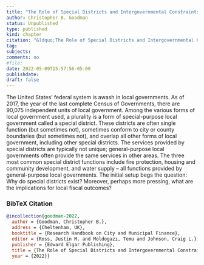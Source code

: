```yaml
---
title: "The Role of Special Districts and Intergovernmental Constraints"
author: Christopher B. Goodman
status: Unpublished
type: published
kind: chapter
citation: "&ldquo;The Role of Special Districts and Intergovernmental Constraints.&rdquo; In <em>Research Handbook on City and Municipal Finance</em>, edited by Justin M. Ross, Temu Moldogazı, and Craig L. Johnson. Cheltenham, UK: Edward Elgar Publishing."
tag:
subjects:
comments: no
#file:
date: 2022-05-09T15:57:56-05:00
publishdate:
draft: false
---
```


The United States’ federal system is awash in local governments. As of 2017, the year of the last complete Census of Governments, there are 90,075 independent units of local government. Among the various forms of local government used, a plurality is a form of special-purpose local government called a special district. These districts are often single function (but sometimes not), sometimes conform to city or county boundaries (but sometimes not), and overlap all other forms of local government, including other special districts. The services provided by special districts are typically not unique; general-purpose local governments often provide the same services in other areas. The three most common special district functions include fire protection, housing and community development, and water supply – all functions provided by general-purpose local governments. The initial setup begs the question: Why do special districts exist? Moreover, perhaps more pressing, what are the implications for local fiscal outcomes?

### BibTeX Citation
```bib
@incollection{goodman-2022,
  author = {Goodman, Christopher B.},
  address = {Cheltenham, UK},
  booktitle = {Research Handbook on City and Municipal Finance},
  editor = {Ross, Justin M. and Moldogazı, Temu and Johnson, Craig L.},
  publisher = {Edward Elgar Publishing},
  title = {The Role of Special Districts and Intergovernmental Constraints},
  year = {2022}}
```
